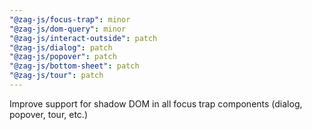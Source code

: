 ```yaml
---
"@zag-js/focus-trap": minor
"@zag-js/dom-query": minor
"@zag-js/interact-outside": patch
"@zag-js/dialog": patch
"@zag-js/popover": patch
"@zag-js/bottom-sheet": patch
"@zag-js/tour": patch
---
```


Improve support for shadow DOM in all focus trap components (dialog, popover, tour, etc.)

